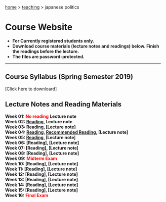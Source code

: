 [home](https://hirosasada.github.io/) > [teaching](https://hirosasada.github.io/#teaching) > japanese politics  
# Course Website  
- **For Currently registered students only.**  
- **Download course materials (lecture notes and readings) below. Finish the readings before the lecture.**  
- **The files are password-protected.**  
_______________________________________  
  
  
## Course Syllabus (Spring Semester 2019)  
[Click here to downloard]  
  
## Lecture Notes and Reading Materials  
  
**Week 01:** **<font color="Red">No reading</font>** **Lecture note**  
**Week 02: [Reading](https://drive.google.com/open?id=1BPwn2tSQ1yprBT4b0Mq9hSxkvHczf4py), Lecture note**    
**Week 03: [Reading](https://drive.google.com/open?id=1SP9Fbhh2v8of-jYR1EjjTBswoqUgK0qI), [Lecture note]**  
**Week 04: [Reading](https://drive.google.com/open?id=1nC8aHttbABuqTYyyNXgQVldUFisQQTRe), [Recommended Reading](https://drive.google.com/open?id=1zeoXxYymwEyooEnyfqKzd_Qg6eskQbDI), [Lecture note]**  
**Week 05: [Reading](https://drive.google.com/open?id=1t64vzgMP6SLVMVm5tfpJHSv19NIXZ8g0), [Lecture note]**    
**Week 06: [Reading], [Lecture note]**    
**Week 07: [Reading], [Lecture note]**    
**Week 08: [Reading], [Lecture note]**  
**Week 09:** **<font color="Red">Midterm Exam</font>**  
**Week 10: [Reading], [Lecture note]**   
**Week 11: [Reading], [Lecture note]**  
**Week 12: [Reading], [Lecture note]**  
**Week 13: [Reading], [Lecture note]**  
**Week 14: [Reading], [Lecture note]**  
**Week 15: [Reading], [Lecture note]**  
**Week 16:** **<font color="Red">Final Exam</font>**    
  
